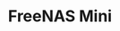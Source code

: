 ---
title: "FreeNAS Mini"
linkTitle: "FreeNAS Mini Family"
description: "Articles describing the various FreeNAS Mini products from iXsystems, with installation and upgrade procedures."
weight: 2
type: docs
---